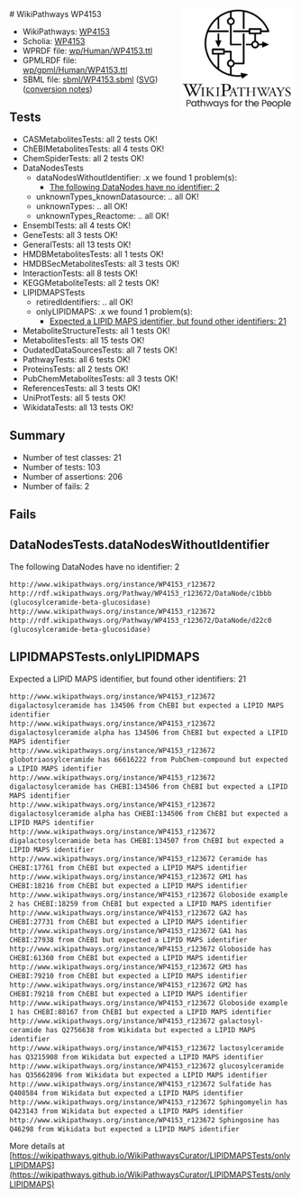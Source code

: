 <img style="float: right; width: 200px" src="../logo.png" />
# WikiPathways WP4153

* WikiPathways: [WP4153](https://identifiers.org/wikipathways:WP4153)
* Scholia: [WP4153](https://scholia.toolforge.org/wikipathways/WP4153)
* WPRDF file: [wp/Human/WP4153.ttl](../wp/Human/WP4153.ttl)
* GPMLRDF file: [wp/gpml/Human/WP4153.ttl](../wp/gpml/Human/WP4153.ttl)
* SBML file: [sbml/WP4153.sbml](../sbml/WP4153.sbml) ([SVG](../sbml/WP4153.svg)) ([conversion notes](../sbml/WP4153.txt))

## Tests
* CASMetabolitesTests: all 2 tests OK!
* ChEBIMetabolitesTests: all 4 tests OK!
* ChemSpiderTests: all 2 tests OK!
* DataNodesTests
    * dataNodesWithoutIdentifier: .x we found 1 problem(s):
        * [The following DataNodes have no identifier: 2](#d2d32fa1)
    * unknownTypes_knownDatasource: .. all OK!
    * unknownTypes: .. all OK!
    * unknownTypes_Reactome: .. all OK!
* EnsemblTests: all 4 tests OK!
* GeneTests: all 3 tests OK!
* GeneralTests: all 13 tests OK!
* HMDBMetabolitesTests: all 1 tests OK!
* HMDBSecMetabolitesTests: all 3 tests OK!
* InteractionTests: all 8 tests OK!
* KEGGMetaboliteTests: all 2 tests OK!
* LIPIDMAPSTests
    * retiredIdentifiers: .. all OK!
    * onlyLIPIDMAPS: .x we found 1 problem(s):
        * [Expected a LIPID MAPS identifier, but found other identifiers: 21](#d0bfb698)
* MetaboliteStructureTests: all 1 tests OK!
* MetabolitesTests: all 15 tests OK!
* OudatedDataSourcesTests: all 7 tests OK!
* PathwayTests: all 6 tests OK!
* ProteinsTests: all 2 tests OK!
* PubChemMetabolitesTests: all 3 tests OK!
* ReferencesTests: all 3 tests OK!
* UniProtTests: all 5 tests OK!
* WikidataTests: all 13 tests OK!


## Summary

* Number of test classes: 21
* Number of tests: 103
* Number of assertions: 206
* Number of fails: 2

## Fails

<a name="d2d32fa1" />

## DataNodesTests.dataNodesWithoutIdentifier

The following DataNodes have no identifier: 2
```
http://www.wikipathways.org/instance/WP4153_r123672 http://rdf.wikipathways.org/Pathway/WP4153_r123672/DataNode/c1bbb (glucosylceramide-beta-glucosidase)
http://www.wikipathways.org/instance/WP4153_r123672 http://rdf.wikipathways.org/Pathway/WP4153_r123672/DataNode/d22c0 (glucosylceramide-beta-glucosidase)
```

<a name="d0bfb698" />

## LIPIDMAPSTests.onlyLIPIDMAPS

Expected a LIPID MAPS identifier, but found other identifiers: 21
```
http://www.wikipathways.org/instance/WP4153_r123672 digalactosylceramide has 134506 from ChEBI but expected a LIPID MAPS identifier
http://www.wikipathways.org/instance/WP4153_r123672 digalactosylceramide alpha has 134506 from ChEBI but expected a LIPID MAPS identifier
http://www.wikipathways.org/instance/WP4153_r123672 globotriaosylceramide has 66616222 from PubChem-compound but expected a LIPID MAPS identifier
http://www.wikipathways.org/instance/WP4153_r123672 digalactosylceramide has CHEBI:134506 from ChEBI but expected a LIPID MAPS identifier
http://www.wikipathways.org/instance/WP4153_r123672 digalactosylceramide alpha has CHEBI:134506 from ChEBI but expected a LIPID MAPS identifier
http://www.wikipathways.org/instance/WP4153_r123672 digalactosylceramide beta has CHEBI:134507 from ChEBI but expected a LIPID MAPS identifier
http://www.wikipathways.org/instance/WP4153_r123672 Ceramide has CHEBI:17761 from ChEBI but expected a LIPID MAPS identifier
http://www.wikipathways.org/instance/WP4153_r123672 GM1 has CHEBI:18216 from ChEBI but expected a LIPID MAPS identifier
http://www.wikipathways.org/instance/WP4153_r123672 Globoside example 2 has CHEBI:18259 from ChEBI but expected a LIPID MAPS identifier
http://www.wikipathways.org/instance/WP4153_r123672 GA2 has CHEBI:27731 from ChEBI but expected a LIPID MAPS identifier
http://www.wikipathways.org/instance/WP4153_r123672 GA1 has CHEBI:27938 from ChEBI but expected a LIPID MAPS identifier
http://www.wikipathways.org/instance/WP4153_r123672 Globoside has CHEBI:61360 from ChEBI but expected a LIPID MAPS identifier
http://www.wikipathways.org/instance/WP4153_r123672 GM3 has CHEBI:79210 from ChEBI but expected a LIPID MAPS identifier
http://www.wikipathways.org/instance/WP4153_r123672 GM2 has CHEBI:79218 from ChEBI but expected a LIPID MAPS identifier
http://www.wikipathways.org/instance/WP4153_r123672 Globoside example 1 has CHEBI:88167 from ChEBI but expected a LIPID MAPS identifier
http://www.wikipathways.org/instance/WP4153_r123672 galactosyl-ceramide has Q2756638 from Wikidata but expected a LIPID MAPS identifier
http://www.wikipathways.org/instance/WP4153_r123672 lactosylceramide has Q3215908 from Wikidata but expected a LIPID MAPS identifier
http://www.wikipathways.org/instance/WP4153_r123672 glucosylceramide has Q35662896 from Wikidata but expected a LIPID MAPS identifier
http://www.wikipathways.org/instance/WP4153_r123672 Sulfatide has Q408584 from Wikidata but expected a LIPID MAPS identifier
http://www.wikipathways.org/instance/WP4153_r123672 Sphingomyelin has Q423143 from Wikidata but expected a LIPID MAPS identifier
http://www.wikipathways.org/instance/WP4153_r123672 Sphingosine has Q46298 from Wikidata but expected a LIPID MAPS identifier
```

More details at [https://wikipathways.github.io/WikiPathwaysCurator/LIPIDMAPSTests/onlyLIPIDMAPS](https://wikipathways.github.io/WikiPathwaysCurator/LIPIDMAPSTests/onlyLIPIDMAPS)

